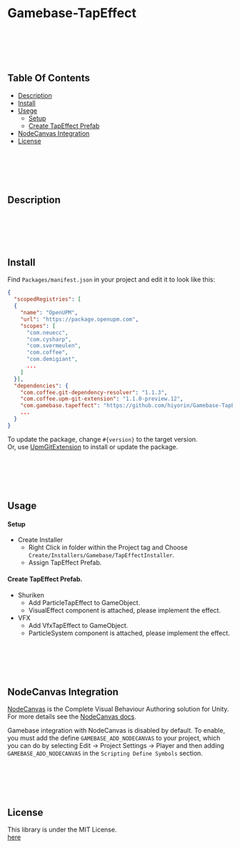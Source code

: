# Gamebase-TapEffect

<br><br><br><br>
## Table Of Contents
- [Description](#description)
- [Install](#install)
- [Usege](#usage)
  - [Setup](#setup)
  - [Create TapEffect Prefab](#create-tapeffect-prefab)
- [NodeCanvas Integration](#nodecanvas-integration)
- [License](#license)

<br><br><br><br>
## Description

<br><br><br><br>
## Install
Find `Packages/manifest.json` in your project and edit it to look like this:
```json
{
  "scopedRegistries": [
  {
    "name": "OpenUPM",
    "url": "https://package.openupm.com",
    "scopes": [
      "com.neuecc",
      "com.cysharp",
      "com.svermeulen",
      "com.coffee",
      "com.demigiant",
      ...
    ]
  }],
  "dependencies": {
    "com.coffee.git-dependency-resolver": "1.1.3",
    "com.coffee.upm-git-extension": "1.1.0-preview.12",
    "com.gamebase.tapeffect": "https://github.com/hiyorin/Gamebase-TapEffect.git",
    ...
  }
}
```
To update the package, change `#{version}` to the target version.  
Or, use [UpmGitExtension](https://github.com/mob-sakai/UpmGitExtension.git) to install or update the package.

<br><br><br><br>
## Usage

#### Setup
- Create Installer
  - Right Click in folder within the Project tag and Choose `Create/Installers/Gamebase/TapEffectInstaller`.
  - Assign TapEffect Prefab.
  
#### Create TapEffect Prefab.
- Shuriken
  - Add ParticleTapEffect to GameObject.
  - VisualEffect component is attached, please implement the effect.
- VFX
  - Add VfxTapEffect to GameObject.
  - ParticleSystem component is attached, please implement the effect.

<br><br><br><br>
## NodeCanvas Integration
[NodeCanvas](https://assetstore.unity.com/packages/tools/visual-scripting/nodecanvas-14914) is the Complete Visual Behaviour Authoring solution for Unity. For more details see the [NodeCanvas docs](https://nodecanvas.paradoxnotion.com/documentation/).  

Gamebase integration with NodeCanvas is disabled by default. To enable, you must add the define `GAMEBASE_ADD_NODECANVAS` to your project, which you can do by selecting Edit -> Project Settings -> Player and then adding `GAMEBASE_ADD_NODECANVAS` in the `Scripting Define Symbols` section.

<br><br><br><br>
## License
This library is under the MIT License.  
[here](LICENSE.md)